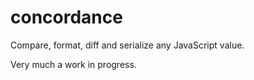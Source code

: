 # concordance

Compare, format, diff and serialize any JavaScript value.

Very much a work in progress.
